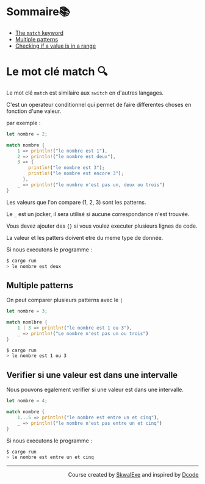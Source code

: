 # Sommaire📚

- [The `match` keyword](#the-match-keyword)
- [Multiple patterns](#multiple-patterns)
- [Checking if a value is in a range](#checking-if-a-value-is-in-a-range)

# Le mot clé match 🔍

Le mot clé `match` est similaire aux `switch` en d'autres langages.

C'est un operateur conditionnel qui permet de faire differentes choses en fonction d'une valeur.

par exemple : 

```rust
let nombre = 2;

match nombre {
    1 => println!("le nombre est 1"),
    2 => println!("le nombre est deux"),
    3 => {
        println!("le nombre est 3");
        println!("le nombre est encore 3");
      },
    _ => println!("le nombre n'est pas un, deux ou trois")
}
```

Les valeurs que l'on compare (1, 2, 3) sont les patterns.

Le `_` est un jocker, il sera utilisé si aucune correspondance n'est trouvée.

Vous devez ajouter des `{}` si vous voulez executer plusieurs lignes de code.

La valeur et les patters doivent etre du meme type de donnée.

Si nous executons le programme : 

```bash
$ cargo run
> le nombre est deux
```

## Multiple patterns

On peut comparer plusieurs patterns avec le `|`

```rust
let nombre = 3;

match nomlbre { 
    1 | 3 => println!("le nombre est 1 ou 3"),
    _ => println!("Le nombre n'est pas un ou trois")
}
```

```bash
$ cargo run
> le nombre est 1 ou 3
```

## Verifier si une valeur est dans une intervalle 

Nous pouvons egalement verifier si une valeur est dans une intervalle.

```rust
let nombre = 4;

match nombre { 
    1...5 => println!("le nombre est entre un et cinq"),
    _ => println!("le nombre n'est pas entre un et cinq")
}
```

Si nous executons le programme : 

```bash
$ cargo run
> le nombre est entre un et cinq
```


<!--
---

<p align="right"><a href="https://skwalexe.github.io/apprendre-rust/">Accueil 🏠</a> - <a href="../les-vecteurs">Section suivante ⏭️</a></p>
-->

---

<p align="right">Course created by <a href="https://github.com/SkwalExe/" target="_blank">SkwalExe</a> and inspired by <a href="https://www.youtube.com/watch?v=vOMJlQ5B-M0&list=PLVvjrrRCBy2JSHf9tGxGKJ-bYAN_uDCUL" target="_blank">Dcode</a></p>